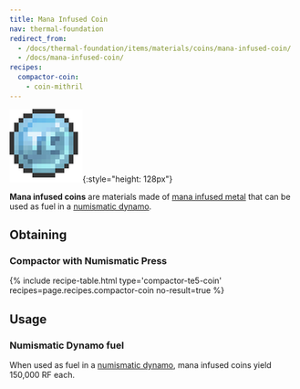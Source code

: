 ```yaml
---
title: Mana Infused Coin
nav: thermal-foundation
redirect_from:
  - /docs/thermal-foundation/items/materials/coins/mana-infused-coin/
  - /docs/mana-infused-coin/
recipes:
  compactor-coin:
    - coin-mithril
---
```


![Mana infused coin](/assets/images/thermal-foundation/coin-mithril.png){:style="height: 128px"}


**Mana infused coins** are materials made of [mana infused
metal](/docs/thermal-foundation/mana-infused-ingot/) that can be used as fuel in a [numismatic
dynamo](/docs/thermal-expansion/numismatic-dynamo/).


Obtaining
---------

### Compactor with Numismatic Press
{% include recipe-table.html type='compactor-te5-coin' recipes=page.recipes.compactor-coin no-result=true %}


Usage
-----

### Numismatic Dynamo fuel
When used as fuel in a [numismatic dynamo](/docs/thermal-expansion/numismatic-dynamo/), mana
infused coins yield 150,000 RF each.
